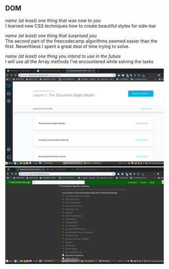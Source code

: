## DOM
*name (at least) one thing that was new to you*  
I learned new CSS techniques how to create beautiful styles for side-bar

*name (at least) one thing that surprised you*  
The second part of the freecodecamp algorithms seemed easier than the first. Neverthless I spent a great deal of time trying to solve.

*name (at least) one thing you intend to use in the future*  
I will use all the Array methods I've encountered while solving the tasks

![](image_2018-12-24_17-58-35.png)
![](image_2018-12-25_17-54-39.png)